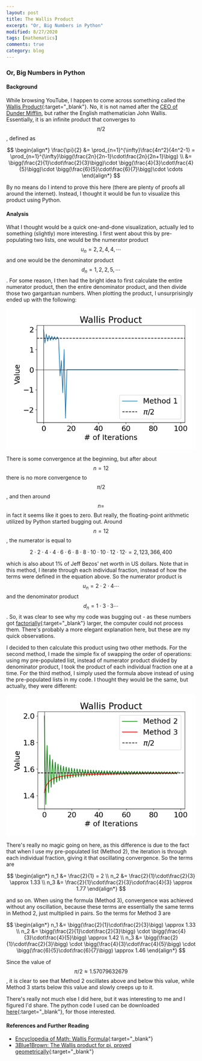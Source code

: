 ```yaml
---
layout: post
title: The Wallis Product
excerpt: "Or, Big Numbers in Python"
modified: 8/27/2020
tags: [mathematics]
comments: true
category: blog
---
```


### Or, Big Numbers in Python

#### Background

While browsing YouTube, I happen to come across something called the [Wallis Product](https://en.wikipedia.org/wiki/Wallis_product){:target="\_blank"}. No, it is not named after the [CEO of Dunder Mifflin](https://upload.wikimedia.org/wikipedia/en/a/a0/David_Wallace_%28The_Office%29.jpg), but rather the English mathematician John Wallis. Essentially, it is an infinite product that converges to $$\pi/2$$, defined as

$$
\begin{align*}
    \frac{\pi}{2} &= \prod_{n=1}^{\infty}\frac{4n^2}{4n^2-1}
    = \prod_{n=1}^{\infty}\bigg(\frac{2n}{2n-1}\cdot\frac{2n}{2n+1}\bigg) \\
    &= \bigg(\frac{2}{1}\cdot\frac{2}{3}\bigg)\cdot
    \bigg(\frac{4}{3}\cdot\frac{4}{5}\bigg)\cdot
    \bigg(\frac{6}{5}\cdot\frac{6}{7}\bigg)\cdot
    \cdots
\end{align*}
$$

By no means do I intend to prove this here (there are plenty of proofs all around the internet). Instead, I thought it would be fun to visualize this product using Python.  

#### Analysis

What I thought would be a quick one-and-done visualization, actually led to something (slightly) more interesting. I first went about this by pre-populating two lists, one would be the numerator product $$u_n=2,2,4,4,\cdots$$ and one would be the denominator product $$d_n=1,2,2,5,\cdots$$. For some reason, I then had the bright idea to first calculate the entire numerator product, then the entire denominator product, and then divide those two gargantuan numbers. When plotting the product, I unsurprisingly ended up with the following:

![Figure 1](/images/posts/wallis_post1.png)

There is some convergence at the beginning, but after about $$n=12$$ there is no more convergence to $$\pi/2$$, and then around $$n=$$ in fact it seems like it goes to zero. But really, the floating-point arithmetic utilized by Python started bugging out. Around $$n=12$$, the numerator is equal to

$$
2\cdot 2\cdot 4\cdot 4\cdot 6\cdot 6\cdot 8\cdot 8\cdot 10\cdot 10\cdot 12\cdot 12\cdot = 2,123,366,400
$$

which is also about 1% of Jeff Bezos' net worth in US dollars. Note that in this method, I iterate through each individual fraction, instead of how the terms were defined in the equation above. So the numerator product is $$u_n=2\cdot 2\cdot 4\cdots$$ and the denominator product $$d_n=1\cdot 3\cdot 3\cdots$$. So, it was clear to see why my code was bugging out - as these numbers got [factorially](https://en.wikipedia.org/wiki/Factorial){:target="\_blank"} larger, the computer could not process them. There's probably a more elegant explanation here, but these are my quick observations.

I decided to then calculate this product using two other methods. For the second method, I made the simple fix of swapping the order of operations: using my pre-populated list, instead of numerator product divided by denominator product, I took the product of each individual fraction one at a time. For the third method, I simply used the formula above instead of using the pre-populated lists in my code. I thought they would be the same, but actually, they were different:

![Figure 2](/images/posts/wallis_post2.png)

There's really no magic going on here, as this difference is due to the fact that when I use my pre-populated list (Method 2), the iteration is through each individual fraction, giving it that oscillating convergence. So the terms are

$$
\begin{align*}
n_1 &= \frac{2}{1} = 2 \\
n_2 &= \frac{2}{1}\cdot\frac{2}{3} \approx 1.33 \\
n_3 &= \frac{2}{1}\cdot\frac{2}{3}\cdot\frac{4}{3} \approx 1.77
\end{align*}
$$

and so on. When using the formula (Method 3), convergence was achieved without any oscillation, because these terms are essentially the same terms in Method 2, just multiplied in pairs. So the terms for Method 3 are

$$
\begin{align*}
n_1 &= \bigg(\frac{2}{1}\cdot\frac{2}{3}\bigg) \approx 1.33 \\
n_2 &= \bigg(\frac{2}{1}\cdot\frac{2}{3}\bigg) \cdot \bigg(\frac{4}{3}\cdot\frac{4}{5}\bigg) \approx 1.42 \\
n_3 &= \bigg(\frac{2}{1}\cdot\frac{2}{3}\bigg) \cdot \bigg(\frac{4}{3}\cdot\frac{4}{5}\bigg) \cdot \bigg(\frac{6}{5}\cdot\frac{6}{7}\bigg) \approx 1.46
\end{align*}
$$

Since the value of $$\pi/2 \approx 1.57079632679$$, it is clear to see that Method 2 oscillates above and below this value, while Method 3 starts below this value and slowly creeps up to it.

There's really not much else I did here, but it was interesting to me and I figured I'd share. The python code I used can be downloaded [here](/docs/codes/wallis_product.py){:target="\_blank"}, for those interested.

#### References and Further Reading
- [Encyclopedia of Math: Wallis Formula](https://encyclopediaofmath.org/index.php?title=Wallis_formula){:target="\_blank"}
- [3Blue1Brown: The Wallis product for pi, proved geometrically](https://www.3blue1brown.com/sridhars-corner/2018/4/17/wallis-product-supplement-dominated-convergence){:target="\_blank"}
